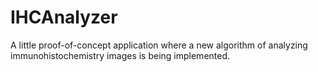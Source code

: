 IHCAnalyzer
===========

A little proof-of-concept application where a new algorithm of analyzing immunohistochemistry images is being implemented.
